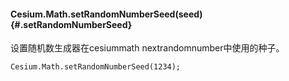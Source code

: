 #### Cesium.Math.setRandomNumberSeed\(seed\) {#.setRandomNumberSeed}

设置随机数生成器在cesiummath nextrandomnumber中使用的种子。

```
Cesium.Math.setRandomNumberSeed(1234);
```



